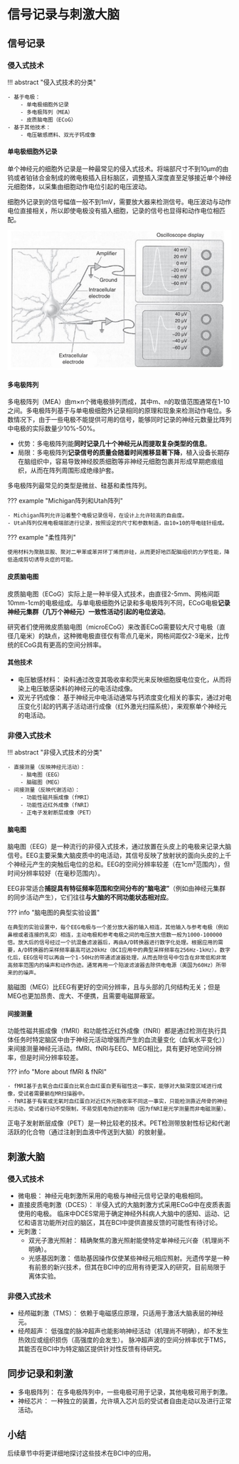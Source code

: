 # 信号记录与刺激大脑

## 信号记录

### 侵入式技术

!!! abstract "侵入式技术的分类"

    - 基于电极：
        - 单电极细胞外记录
        - 多电极阵列（MEA）
        - 皮质脑电图（ECoG）
    - 基于其他技术：
        - 电压敏感燃料、双光子钙成像

#### 单电极细胞外记录

单个神经元的细胞外记录是一种最常见的侵入式技术。将端部尺寸不到10μm的由钨或者铂铱合金制成的微电极插入目标脑区，调整插入深度直至足够接近单个神经元细胞体，以采集由细胞动作电位引起的电压波动。

细胞外记录到的信号幅值一般不到1mV，需要放大器来检测信号。电压波动与动作电位直接相关，所以即使电极没有插入细胞，记录的信号也显得和动作电位相匹配。

![Intracellular versus extracellular recording of spikes](/assets/images/bci/bciai/1.jpg "Intracellular versus extracellular recording of spikes")

#### 多电极阵列

多电极阵列（MEA）由m×n个微电极排列而成，其中m、n的取值范围通常在1-10之间。多电极阵列基于与单电极细胞外记录相同的原理和现象来检测动作电位。多数情况下，由于一些电极不能提供可用的信号，能够同时记录的神经元数量比阵列中电极的实际数量少10%-50%。

- 优势：多电极阵列能**同时记录几十个神经元从而提取复杂类型的信息**。
- 局限：多电极阵列**记录信号的质量会随着时间推移显著下降**，植入设备长期存在脑组织中，容易导致神经胶质细胞等非神经元细胞包裹并形成早期疤痕组织，从而在阵列周围形成绝缘护套。

多电极阵列最常见的类型是微丝、硅基和柔性阵列。

??? example "Michigan阵列和Utah阵列"

    - Michigan阵列允许沿着整个电极记录信号，在设计上允许较高的自由度。
    - Utah阵列仅用电极端部进行记录，按照设定的尺寸和参数制造，由10×10的导电硅针组成。


??? example "柔性阵列"

    使用材料为聚酰亚胺、聚对二甲苯或苯并环丁烯而非硅，从而更好地匹配脑组织的力学性能，降低造成剪切诱导炎症的可能。


#### 皮质脑电图

皮质脑电图（ECoG）实际上是一种半侵入式技术，由直径2-5mm、网格间距10mm-1cm的电极组成。与单电极细胞外记录和多电极阵列不同，ECoG电极**记录神经元集群（几万个神经元）一致性活动引起的电位波动**。

研究者们使用微皮质脑电图（microECoG）来改善ECoG需要较大尺寸电极（直径几毫米）的缺点，这种微电极直径仅有零点几毫米，网格间距仅2-3毫米，比传统的ECoG具有更高的空间分辨率。

#### 其他技术

- 电压敏感材料：
染料通过改变其吸收率和荧光来反映细胞膜电位变化，从而将染上电压敏感染料的神经元的电活动成像。
- 双光子钙成像：
基于神经元中电活动通常与钙浓度变化相关的事实，通过对电压变化引起的钙离子活动进行成像（红外激光扫描系统），来观察单个神经元的电活动。


### 非侵入式技术

!!! abstract "非侵入式技术的分类"

    - 直接测量（反映神经元活动）：
        - 脑电图（EEG）
        - 脑磁图（MEG）
    - 间接测量（反映代谢活动）：
        - 功能性磁共振成像（fMRI）
        - 功能性近红外成像（fNRI）
        - 正电子发射断层成像（PET）

#### 脑电图

脑电图（EEG）是一种流行的非侵入式技术，通过放置在头皮上的电极来记录大脑信号。EEG主要采集大脑皮质中的电活动，其信号反映了放射状的面向头皮的上千个神经元产生的突触后电位的总和。EEG的空间分辨率较差（在1cm²范围内），但时间分辨率较好（在毫秒范围内）。

EEG非常适合**捕捉具有特征频率范围和空间分布的“脑电波”**（例如由神经元集群的同步活动产生），它们往往**与大脑的不同功能状态相对应**。

??? info "脑电图的典型实验设置"

    在典型的实验设置中，每个EEG电极与一个差分放大器的输入相连，其他输入与参考电极（例如鼻根或者连接的乳突）相连，主动电极和参考电极之间的电压放大倍数一般为1000-100000倍。放大后的信号经过一个抗混叠滤波器后，再由A/D转换器进行数字化处理。根据应用的需要，A/D转换器的采样频率最高可达20kHz（BCI应用中的典型采样频率在256Hz-1kHz）。数字化后，EEG信号可以再由一个1-50Hz的带通滤波器处理，从而去除信号中包含在非常低和非常高频率范围内的噪声和动作伪迹。通常再用一个陷波滤波器去除供电电源（美国为60Hz）所带来的的噪声。

脑磁图（MEG）比EEG有更好的空间分辨率，且与头部的几何结构无关；但是MEG也更加昂贵、庞大、不便携，且需要电磁屏蔽室。

#### 间接测量

功能性磁共振成像（fMRI）和功能性近红外成像（fNRI）都是通过检测在执行具体任务时特定脑区中由于神经元活动增强而产生的血流量变化（血氧水平变化））来间接测量神经元活动。fMRI、fNRI与EEG、MEG相比，具有更好地空间分辨率，但是时间分辨率较差。

??? info "More about fMRI & fNRI"

    - fMRI基于去氧合血红蛋白比氧合血红蛋白更有磁性这一事实，能够对大脑深度区域进行成像，受试者需要躺在MR扫描器中。
    - fNRI基于有氧或无氧时血红蛋白对近红外光吸收率不同这一事实，只能检测靠近颅骨的神经元活动，受试者行动不受限制，不易受肌电伪迹的影响（因为fNRI是光学测量而非电磁测量）。

正电子发射断层成像（PET）是一种比较老的技术。PET检测带放射性标记和代谢活跃的化合物（通过注射到血液中传送到大脑）的放射量。


## 刺激大脑

### 侵入式技术


- 微电极：
神经元电刺激所采用的电极与神经元信号记录的电极相同。
- 直接皮质电刺激（DCES）：
半侵入式的大脑刺激方式采用ECoG中在皮质表面使用的电极。
临床中DCES常用于确定神经外科病人大脑中的感知、运动、记忆和语言功能所对应的脑区，其在BCI中提供直接反馈的可能性有待讨论。
- 光刺激：
    - 双光子激光照射：
    精确聚焦的激光照射能使特定单神经元兴奋（机理尚不明确）。
    - 光感基因刺激：
    借助基因操作仅使某些神经元相应照射。光遗传学是一种有前景的新兴技术，但其在BCI中的应用有待更深入的研究，目前局限于离体实验。

### 非侵入式技术

- 经颅磁刺激（TMS）：
依赖于电磁感应原理，只适用于激活大脑表层的神经元。
- 经颅超声：
低强度的脉冲超声也能影响神经活动（机理尚不明确），却不发生热效应或组织损伤（高强度的会发生）。
脉冲超声波的空间分辨率优于TMS，其能否在BCI中为特定脑区提供针对性反馈有待研究。


## 同步记录和刺激

- 多电极阵列：
在多电极阵列中，一些电极可用于记录，其他电极可用于刺激。
- 神经芯片：
一种独立的装置，允许填入芯片后的受试者自由走动以及进行正常活动。

## 小结

后续章节中将更详细地探讨这些技术在BCI中的应用。
